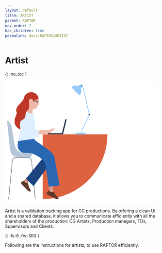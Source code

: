 ```yaml
---
layout: default
title: ARTIST
parent: RAPTOR
nav_order: 2
has_children: true
permalink: docs/RAPTOR/ARTIST
---
```


# Artist
{: .no_toc }

![Artist](../../../assets/images/lissa1.svg)

Artist is a validation tracking app for CG productions. By offering a clean UI and a shared database, it allows you to communicate efficiently with all the shareholders of the production: CG Artists, Production managers, TDs, Supervisors and Clients.

{: .fs-6 .fw-300 }

Following are the instructions for artists, to use RAPTOR efficiently.